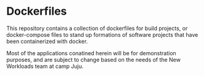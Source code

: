 # Dockerfiles

This repository contains a collection of dockerfiles for build projects, or
docker-compose files to stand up formations of software projects that have been
containerized with docker.

Most of the applications conatined herein will be for demonstration purposes,
and are subject to change based on the needs of the New Workloads team at camp
Juju.


